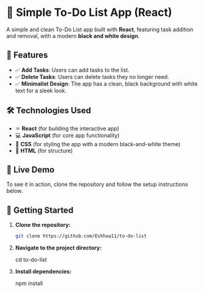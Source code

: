 # 📝 Simple To-Do List App (React)

A simple and clean To-Do List app built with **React**, featuring task addition and removal, with a modern **black and white design**.

## 📌 Features
- ✅ **Add Tasks**: Users can add tasks to the list.
- ✅ **Delete Tasks**: Users can delete tasks they no longer need.
- ✅ **Minimalist Design**: The app has a clean, black background with white text for a sleek look.

## 🛠️ Technologies Used
- ⚛️ **React** (for building the interactive app)
- 💻 **JavaScript** (for core app functionality)
- 🎨 **CSS** (for styling the app with a modern black-and-white theme)
- 📄 **HTML** (for structure)

## 🚀 Live Demo
To see it in action, clone the repository and follow the setup instructions below.

## 🚀 Getting Started

1. **Clone the repository:**

   ```bash
   git clone https://github.com/Eshhaa11/to-do-list

2. **Navigate to the project directory:**

   cd to-do-list

3. **Install dependencies:**

   npm install